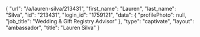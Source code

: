 {
    "url": "\/a\/lauren-silva\/213431",
    "first_name": "Lauren",
    "last_name": "Silva",
    "id": "213431",
    "login_id": "1759121",
    "data": {
        "profilePhoto": null,
        "job_title": "Wedding & Gift Registry Advisor"
    },
    "type": "captivate",
    "layout": "ambassador",
    "title": "Lauren Silva"
}